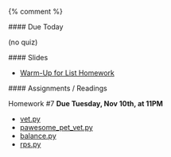 {% comment %}  
<article class="due" markdown="block">
#### Due Today

(no quiz)
<!--
* Homework
-->

</article>

<article class="slides" markdown="block">
#### Slides

* [Warm-Up for List Homework](classes/18/lists_warmup.html)

</article>

<article class="assignments" markdown="block">
#### Assignments / Readings		

Homework #7 __Due Tuesday, Nov 10th, at 11PM__ 

* [vet.py](homework/hw07/vet.py)
* [pawesome_pet_vet.py](homework/hw07/pawsome_pet_vet.py)
* [balance.py](homework/hw07/balance.py)
* [rps.py](homework/hw07/rps.py)

<!--
Readings

* Read {{ site.bookq }} - Chapter 1

Assignments 

1. [questions.py](homework/hw01/questions.py) - 9 points
-->
</article>
<!--
<a name="class18"></a>

###Slides
* [About Class #18](classes/18/meta.html)
* [Strings Review](classes/18/strings_review.html)
* Or check out the [review from the last class](classes/17/strings_built_in_functions.html) and [Ceasar Cipher](classes/17/strings_built_in_functions.html) 
* [Lists](classes/18/lists.html)


### Readings
__{{ site.bookq }}__

* Chapter 8 on More About Strings
* Chapter 7 on Lists

__{{ site.bookt }}__

* [{{ site.bookt }} - Strings](http://openbookproject.net/thinkcs/python/english3e/strings.html)
* [{{site.bookt}} - Lists](http://openbookproject.net/thinkcs/python/english3e/lists.html) 

<a name="homework8"></a>

### Homework #8


* Due __Apr 11th__ at 11PM
* Submit all files __via NYU Classes__
* Description of each assignment is in a comment in each file

1. [questions_ch_7.py](homework/hw08/questions_ch_7.py)
2. [string_practice.py](homework/hw08/string_practice.py)
3. [get_first_word](homework/hw08/get_first_word.py)
4. [pig_latin.py](homework/hw08/pig_latin.py)
5. [sort_words.py](homework/hw08/sort_words.py)
6. [is_palindrome.py](homework/hw08/is_palindrome.py)
7. [multiples_of_seven.py](homework/hw08/multiples_of_seven.py)
-->
{% endcomment %}
